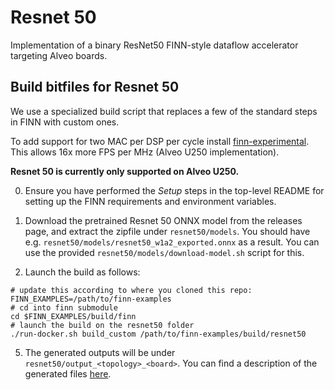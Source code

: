 # Resnet 50

Implementation of a binary ResNet50 FINN-style dataflow accelerator targeting Alveo boards.

## Build bitfiles for Resnet 50

We use a specialized build script that replaces a few of the standard steps
in FINN with custom ones.

To add support for two MAC per DSP per cycle install [
finn-experimental](https://github.com/Xilinx/finn-experimental). This allows 16x more FPS per MHz (Alveo U250 implementation).

**Resnet 50 is currently only supported on Alveo U250.**

0. Ensure you have performed the *Setup* steps in the top-level README for setting up the FINN requirements and environment variables.

1. Download the pretrained Resnet 50 ONNX model from the releases page, and extract
the zipfile under `resnet50/models`. You should have e.g. `resnet50/models∕resnet50_w1a2_exported.onnx` as a result.
You can use the provided `resnet50/models/download-model.sh` script for this.

2. Launch the build as follows:
```SHELL
# update this according to where you cloned this repo:
FINN_EXAMPLES=/path/to/finn-examples
# cd into finn submodule
cd $FINN_EXAMPLES/build/finn
# launch the build on the resnet50 folder
./run-docker.sh build_custom /path/to/finn-examples/build/resnet50
```

5. The generated outputs will be under `resnet50/output_<topology>_<board>`. You can find a description of the generated files [here](https://finn-dev.readthedocs.io/en/latest/command_line.html#simple-dataflow-build-mode).

<!-- ## Where did the ONNX model files come from? -->
